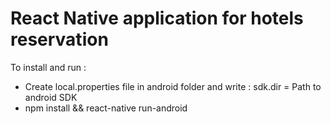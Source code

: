 # React Native application for hotels reservation

To install and run :
</br> 
* Create local.properties file in android folder and write : sdk.dir = Path to android SDK
* npm install && react-native run-android
